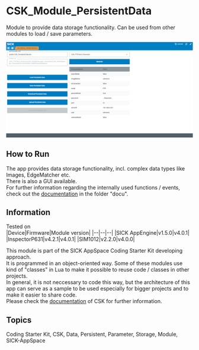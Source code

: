 # CSK_Module_PersistentData

Module to provide data storage functionality. Can be used from other modules to load / save parameters.  

![](https://github.com/SICKAppSpaceCodingStarterKit/CSK_Module_PersistentData/blob/main/docu/media/UI_Screenshot.png)

## How to Run

The app provides data storage functionality, incl. complex data types like Images, EdgeMatcher etc.  
There is also a GUI available.  
For further information regarding the internally used functions / events, check out the [documentation](https://raw.githack.com/SICKAppSpaceCodingStarterKit/CSK_Module_PersistentData/main/docu/CSK_Module_PersistentData.html) in the folder "docu".

## Information

Tested on  
|Device|Firmware|Module version|
|--|--|--|
|SICK AppEngine|v1.5.0|v4.0.1|
|InspectorP631|v4.2.1|v4.0.1|
|SIM1012|v2.2.0|v4.0.0|

This module is part of the SICK AppSpace Coding Starter Kit developing approach.  
It is programmed in an object-oriented way. Some of these modules use kind of "classes" in Lua to make it possible to reuse code / classes in other projects.  
In general, it is not neccessary to code this way, but the architecture of this app can serve as a sample to be used especially for bigger projects and to make it easier to share code.  
Please check the [documentation](https://github.com/SICKAppSpaceCodingStarterKit/.github/blob/main/docu/SICKAppSpaceCodingStarterKit_Documentation.md) of CSK for further information.  

## Topics

Coding Starter Kit, CSK, Data, Persistent, Parameter, Storage, Module, SICK-AppSpace
